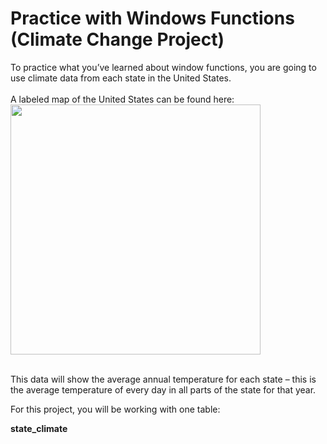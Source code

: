<h1>Practice with Windows Functions (Climate Change Project)</h1>

To practice what you’ve learned about window functions, you are going to use climate data from each state in the United States.
<br><br>A labeled map of the United States can be found here: <img src="USAMap.JPG" alt ="" height="400" width="400">

<br>
This data will show the average annual temperature for each state – this is the average temperature of every day in all parts of the state for that year.
<br>

For this project, you will be working with one table:

<strong>state_climate</strong>
